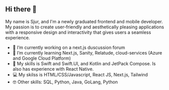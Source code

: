 ## Hi there 👋

My name is Sjur, and I'm a newly graduated frontend and mobile developer. My passion is to create user-friendly and aesthetically pleasing applications with a responsive design and interactivity that gives users a seamless experience.

- 🔭 I’m currently working on a next.js duscussion forum
- 🌱 I’m currently learning Next.js, Sanity, Relatude, cloud-services (Azure and Google Cloud Platform)
- 📱 My skills is  Swift and Swift.UI, and Kotlin and JetPack Compose. Is also has experience with React Native.
- 💻 My skilss is HTML/CSS/Javascript, React JS, Next.js, Tailwind
- 🤓 Other skills: SQL, Python, Java, GoLang, Python



<!--
**sjuriff/sjuriff** is a ✨ _special_ ✨ repository because its `README.md` (this file) appears on your GitHub profile.

Here are some ideas to get you started:

- 🔭 I’m currently working on ...
- 🌱 I’m currently learning ...
- 👯 I’m looking to collaborate on ...
- 🤔 I’m looking for help with ...
- 💬 Ask me about ...
- 📫 How to reach me: ...
- 😄 Pronouns: ...
- ⚡ Fun fact: ...
-->
